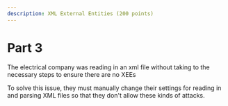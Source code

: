 ```yaml
---
description: XML External Entities (200 points)
---
```


# Part 3

The electrical company was reading in an xml file without taking to the necessary steps to ensure there are no XEEs

To solve this issue, they must manually change their settings for reading in and parsing XML files so that they don't allow these kinds of attacks.
